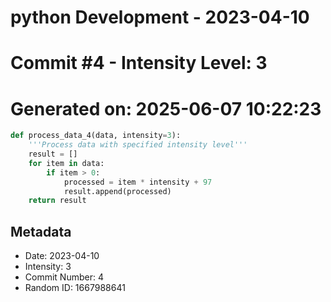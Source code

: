 ﻿# python Development - 2023-04-10
# Commit #4 - Intensity Level: 3
# Generated on: 2025-06-07 10:22:23
```python
def process_data_4(data, intensity=3):
    '''Process data with specified intensity level'''
    result = []
    for item in data:
        if item > 0:
            processed = item * intensity + 97
            result.append(processed)
    return result
```
## Metadata
- Date: 2023-04-10
- Intensity: 3
- Commit Number: 4
- Random ID: 1667988641
